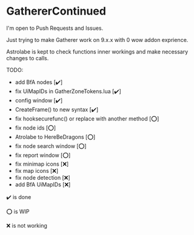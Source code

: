 # GathererContinued
I'm open to Push Requests and Issues.

Just trying to make Gatherer work on 9.x.x with 0 wow addon exprience.

Astrolabe is kept to check functions inner workings and make necessary changes to calls.

TODO:

- add BfA nodes [:heavy_check_mark:]
- fix UiMapIDs in GatherZoneTokens.lua [:heavy_check_mark:]
- config window             [:heavy_check_mark:]
- CreateFrame() to new syntax   [:heavy_check_mark:]
- fix hooksecurefunc() or replace with another method  [:o:]
- fix node ids                  [:o:]
- Atrolabe to HereBeDragons [:o:]
- fix node search window        [:o:]
- fix report window             [:o:]
- fix minimap icons             [:x:]
- fix map icons                 [:x:]
- fix node detection            [:x:]
- add BfA UiMapIDs [:x:]

:heavy_check_mark: is done

:o: is WIP

:x: is not working

